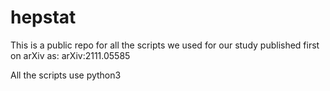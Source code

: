 # hepstat

This is a public repo for all the scripts we used for our study
published first on arXiv as: arXiv:2111.05585

All the scripts use python3
